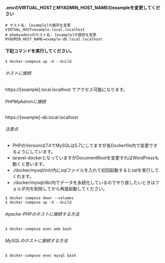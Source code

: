 #### .envのVIRTUAL_HOSTとMYADMIN_HOST_NAMEのexampleを変更してください

```
# ホスト名: [example]の箇所を変更
VIRTUAL_HOST=example.local.localhost
# phpmyadminのホスト名: [example]の箇所を変更
MYADMIN_HOST_NAME=example-db.local.localhost
```


#### 下記コマンドを実行してください。

```
$ docker-compose up -d --build
```
###### ホストに接続
https://[example].local.localhost でアクセス可能になります。

###### PHPMyAdminに接続
https://[example]-db.local.localhost



###### 注意点
- PHPのVersionは7.4でMySQLは5.7にしてますが各Dockerfile内で変更できるようにしています。
- laravel-dockerとなっていますがDocumentRootを変更すればWordPressも動くと思います。
- ./docker/mysql/init/内にsqlファイルを入れて初回起動するとsqlを実行してくれます。
- ./docker/mysql/db/内でデータを永続化しているのでやり直したいときはフォルダ内を削除してから再度起動してください。

```
$ docker compose down --volumes
$ docker compose up -d --build
```

###### Apache-PHPのホストに接続する方法
```
$ docker-compose exec web bash
```
###### MySQLのホストに接続する方法
```
$ docker-compose exec mysql bash
```